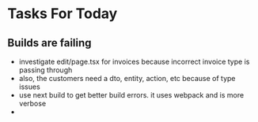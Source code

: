# Tasks For Today

## Builds are failing

- investigate edit/page.tsx for invoices because incorrect invoice type is passing through
- also, the customers need a dto, entity, action, etc because of type issues
- use next build to get better build errors. it uses webpack and is more verbose
- 
